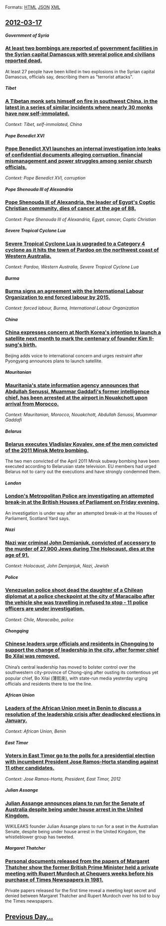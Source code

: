 
Formats: [HTML](2012/03/17/index.html)  [JSON](2012/03/17/index.json)  [XML](2012/03/17/index.xml)  

## [2012-03-17](/news/2012/03/17/index.md)

##### Government of Syria
### [At least two bombings are reported of government facilities in the Syrian capital Damascus with several police and civilians reported dead. ](/news/2012/03/17/at-least-two-bombings-are-reported-of-government-facilities-in-the-syrian-capital-damascus-with-several-police-and-civilians-reported-dead.md)
At least 27 people have been killed in two explosions in the Syrian capital Damascus, officials say, describing them as &quot;terrorist attacks&quot;.

##### Tibet
### [A Tibetan monk sets himself on fire in southwest China, in the latest in a series of similar incidents where nearly 30 monks have now self-immolated. ](/news/2012/03/17/a-tibetan-monk-sets-himself-on-fire-in-southwest-china-in-the-latest-in-a-series-of-similar-incidents-where-nearly-30-monks-have-now-self-i.md)
_Context: Tibet, self-immolated, China_

##### Pope Benedict XVI
### [Pope Benedict XVI launches an internal investigation into leaks of confidential documents alleging corruption, financial mismanagement and power struggles among senior church officials. ](/news/2012/03/17/pope-benedict-xvi-launches-an-internal-investigation-into-leaks-of-confidential-documents-alleging-corruption-financial-mismanagement-and-p.md)
_Context: Pope Benedict XVI, corruption_

##### Pope Shenouda III of Alexandria
### [Pope Shenouda III of Alexandria, the leader of Egypt's Coptic Christian community, dies of cancer at the age of 88. ](/news/2012/03/17/pope-shenouda-iii-of-alexandria-the-leader-of-egypt-s-coptic-christian-community-dies-of-cancer-at-the-age-of-88.md)
_Context: Pope Shenouda III of Alexandria, Egypt, cancer, Coptic Christian_

##### Severe Tropical Cyclone Lua
### [Severe Tropical Cyclone Lua is upgraded to a Category 4 cyclone as it hits the town of Pardoo on the northwest coast of Western Australia. ](/news/2012/03/17/severe-tropical-cyclone-lua-is-upgraded-to-a-category-4-cyclone-as-it-hits-the-town-of-pardoo-on-the-northwest-coast-of-western-australia.md)
_Context: Pardoo, Western Australia, Severe Tropical Cyclone Lua_

##### Burma
### [Burma signs an agreement with the International Labour Organization to end forced labour by 2015. ](/news/2012/03/17/burma-signs-an-agreement-with-the-international-labour-organization-to-end-forced-labour-by-2015.md)
_Context: forced labour, Burma, International Labour Organization_

##### China
### [China expresses concern at North Korea's intention to launch a satellite next month to mark the centenary of founder Kim Il-sung's birth. ](/news/2012/03/17/china-expresses-concern-at-north-korea-s-intention-to-launch-a-satellite-next-month-to-mark-the-centenary-of-founder-kim-il-sung-s-birth.md)
Beijing adds voice to international concern and urges restraint after Pyongyang announces plans to launch satellite.

##### Mauritanian
### [Mauritania's state information agency announces that Abdullah Senussi, Muammar Gaddafi's former intelligence chief, has been arrested at the airport in Nouakchott upon arrival from Morocco. ](/news/2012/03/17/mauritania-s-state-information-agency-announces-that-abdullah-senussi-muammar-gaddafi-s-former-intelligence-chief-has-been-arrested-at-the.md)
_Context: Mauritanian, Morocco, Nouakchott, Abdullah Senussi, Muammar Gaddafi_

##### Belarus
### [Belarus executes Vladislav Kovalev, one of the men convicted of the 2011 Minsk Metro bombing. ](/news/2012/03/17/belarus-executes-vladislav-kovalev-one-of-the-men-convicted-of-the-2011-minsk-metro-bombing.md)
The two men convicted of the April 2011 Minsk subway bombing have been executed according to Belarusian state television. EU members had urged Belarus not to carry out the executions and have strongly condemned them.

##### London
### [London's Metropolitan Police are investigating an attempted break-in at the British Houses of Parliament on Friday evening. ](/news/2012/03/17/london-s-metropolitan-police-are-investigating-an-attempted-break-in-at-the-british-houses-of-parliament-on-friday-evening.md)
An investigation is under way after an attempted break-in at the Houses of Parliament, Scotland Yard says.

##### Nazi
### [Nazi war criminal John Demjanjuk, convicted of accessory to the murder of 27,900 Jews during The Holocaust, dies at the age of 91. ](/news/2012/03/17/nazi-war-criminal-john-demjanjuk-convicted-of-accessory-to-the-murder-of-27-900-jews-during-the-holocaust-dies-at-the-age-of-91.md)
_Context: Holocaust, John Demjanjuk, Nazi, Jewish_

##### Police
### [Venezuelan police shoot dead the daughter of a Chilean diplomat at a police checkpoint at the city of Maracaibo after the vehicle she was travelling in refused to stop - 11 police officers are under investigation. ](/news/2012/03/17/venezuelan-police-shoot-dead-the-daughter-of-a-chilean-diplomat-at-a-police-checkpoint-at-the-city-of-maracaibo-after-the-vehicle-she-was-tr.md)
_Context: Chile, Maracaibo, police_

##### Chongqing
### [Chinese leaders urge officials and residents in Chongqing to support the change of leadership in the city, after former chief Bo Xilai was removed. ](/news/2012/03/17/chinese-leaders-urge-officials-and-residents-in-chongqing-to-support-the-change-of-leadership-in-the-city-after-former-chief-bo-xilai-was-r.md)
China’s central leadership has moved to bolster control over the southwestern city-province of Chong-qing after ousting its contentious yet popular chief, Bo Xilai (薄熙來), with state-run media yesterday urging officials and residents there to toe the line.

##### African Union
### [Leaders of the African Union meet in Benin to discuss a resolution of the leadership crisis after deadlocked elections in January. ](/news/2012/03/17/leaders-of-the-african-union-meet-in-benin-to-discuss-a-resolution-of-the-leadership-crisis-after-deadlocked-elections-in-january.md)
_Context: African Union, Benin_

##### East Timor
### [Voters in East Timor go to the polls for a presidential election with incumbent President Jose Ramos-Horta standing against 11 other candidates. ](/news/2012/03/17/voters-in-east-timor-go-to-the-polls-for-a-presidential-election-with-incumbent-president-jose-ramos-horta-standing-against-11-other-candida.md)
_Context: Jose Ramos-Horta, President, East Timor, 2012_

##### Julian Assange
### [Julian Assange announces plans to run for the Senate of Australia despite being under house arrest in the United Kingdom. ](/news/2012/03/17/julian-assange-announces-plans-to-run-for-the-senate-of-australia-despite-being-under-house-arrest-in-the-united-kingdom.md)
WIKILEAKS founder Julian Assange plans to run for a seat in the Australian Senate, despite being under house arrest in the United Kingdom, the whistleblower group has tweeted.

##### Margaret Thatcher
### [Personal documents released from the papers of Margaret Thatcher show the former British Prime Minister held a private meeting with Rupert Murdoch at Chequers weeks before his purchase of Times Newspapers in 1981. ](/news/2012/03/17/personal-documents-released-from-the-papers-of-margaret-thatcher-show-the-former-british-prime-minister-held-a-private-meeting-with-rupert-m.md)
Private papers released for the first time reveal a meeting kept secret and denied between Margaret Thatcher and Rupert Murdoch over his bid to buy the Times newspapers.

## [Previous Day...](/news/2012/03/16/index.md)

